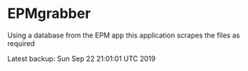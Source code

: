# EPMgrabber
Using a database from the EPM app this application scrapes the files as required


Latest backup: Sun Sep 22 21:01:01 UTC 2019
